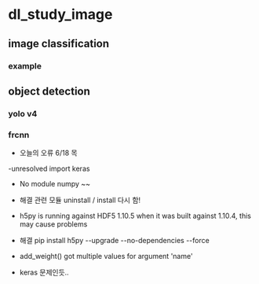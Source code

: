 # dl_study_image

## image classification 
### example

## object detection 
### yolo v4
### frcnn

- 오늘의 오류 6/18 목

-unresolved import keras
- No module numpy ~~
- 해결 관련 모듈 uninstall / install 다시 함!

- h5py is running against HDF5 1.10.5 when it was built against 1.10.4, this may cause problems
- 해결 pip install h5py --upgrade --no-dependencies --force

- add_weight() got multiple values for argument 'name'
- keras 문제인듯..
